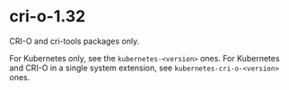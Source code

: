# cri-o-1.32

CRI-O and cri-tools packages only.

For Kubernetes only, see the `kubernetes-<version>` ones.
For Kubernetes and CRI-O in a single system extension, see `kubernetes-cri-o-<version>` ones.
